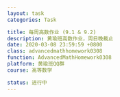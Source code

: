 ```yaml
---
layout: task
categories: Task

title: 每周高数作业 (9.1 & 9.2)
description: 黄瑜班高数作业，周日晚截止
date: 2020-03-08 23:59:59 +0800
class: advancedmathhomework0308
function: AdvancedMathHomework0308
platform: 黄瑜班QQ群
course: 高等数学

status: 进行中
---
```


